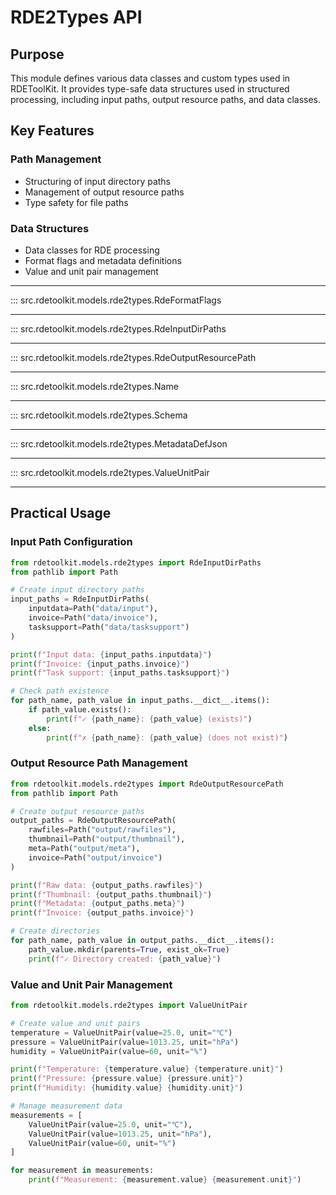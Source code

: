 # RDE2Types API

## Purpose

This module defines various data classes and custom types used in RDEToolKit. It provides type-safe data structures used in structured processing, including input paths, output resource paths, and data classes.

## Key Features

### Path Management
- Structuring of input directory paths
- Management of output resource paths
- Type safety for file paths

### Data Structures
- Data classes for RDE processing
- Format flags and metadata definitions
- Value and unit pair management

---

::: src.rdetoolkit.models.rde2types.RdeFormatFlags

---

::: src.rdetoolkit.models.rde2types.RdeInputDirPaths

---

::: src.rdetoolkit.models.rde2types.RdeOutputResourcePath

---

::: src.rdetoolkit.models.rde2types.Name

---

::: src.rdetoolkit.models.rde2types.Schema

---

::: src.rdetoolkit.models.rde2types.MetadataDefJson

---

::: src.rdetoolkit.models.rde2types.ValueUnitPair

---

## Practical Usage

### Input Path Configuration

```python title="input_paths.py"
from rdetoolkit.models.rde2types import RdeInputDirPaths
from pathlib import Path

# Create input directory paths
input_paths = RdeInputDirPaths(
    inputdata=Path("data/input"),
    invoice=Path("data/invoice"),
    tasksupport=Path("data/tasksupport")
)

print(f"Input data: {input_paths.inputdata}")
print(f"Invoice: {input_paths.invoice}")
print(f"Task support: {input_paths.tasksupport}")

# Check path existence
for path_name, path_value in input_paths.__dict__.items():
    if path_value.exists():
        print(f"✓ {path_name}: {path_value} (exists)")
    else:
        print(f"✗ {path_name}: {path_value} (does not exist)")
```

### Output Resource Path Management

```python title="output_paths.py"
from rdetoolkit.models.rde2types import RdeOutputResourcePath
from pathlib import Path

# Create output resource paths
output_paths = RdeOutputResourcePath(
    rawfiles=Path("output/rawfiles"),
    thumbnail=Path("output/thumbnail"),
    meta=Path("output/meta"),
    invoice=Path("output/invoice")
)

print(f"Raw data: {output_paths.rawfiles}")
print(f"Thumbnail: {output_paths.thumbnail}")
print(f"Metadata: {output_paths.meta}")
print(f"Invoice: {output_paths.invoice}")

# Create directories
for path_name, path_value in output_paths.__dict__.items():
    path_value.mkdir(parents=True, exist_ok=True)
    print(f"✓ Directory created: {path_value}")
```

### Value and Unit Pair Management

```python title="value_unit_pairs.py"
from rdetoolkit.models.rde2types import ValueUnitPair

# Create value and unit pairs
temperature = ValueUnitPair(value=25.0, unit="℃")
pressure = ValueUnitPair(value=1013.25, unit="hPa")
humidity = ValueUnitPair(value=60, unit="%")

print(f"Temperature: {temperature.value} {temperature.unit}")
print(f"Pressure: {pressure.value} {pressure.unit}")
print(f"Humidity: {humidity.value} {humidity.unit}")

# Manage measurement data
measurements = [
    ValueUnitPair(value=25.0, unit="℃"),
    ValueUnitPair(value=1013.25, unit="hPa"),
    ValueUnitPair(value=60, unit="%")
]

for measurement in measurements:
    print(f"Measurement: {measurement.value} {measurement.unit}")
```
